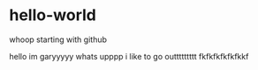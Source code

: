 # hello-world
whoop starting with github


hello im garyyyyy whats upppp i like to go outtttttttt fkfkfkfkfkfkkf
